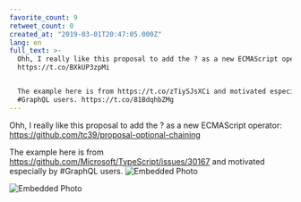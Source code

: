```yaml
---
favorite_count: 9
retweet_count: 0
created_at: "2019-03-01T20:47:05.000Z"
lang: en
full_text: >-
  Ohh, I really like this proposal to add the ? as a new ECMAScript operator:
  https://t.co/BXkUP3zpMi


  The example here is from https://t.co/zTiySJsXCi and motivated especially by
  #GraphQL users. https://t.co/81BdqhbZMg
---
```


Ohh, I really like this proposal to add the ? as a new ECMAScript operator:
<https://github.com/tc39/proposal-optional-chaining>

The example here is from <https://github.com/Microsoft/TypeScript/issues/30167>
and motivated especially by #GraphQL users.
![Embedded Photo](https://twitter-media-coderbyheart.s3.eu-north-1.amazonaws.com/1101584667961110530-D0mckEXWkAIAUEB.png)

![Embedded Photo](https://twitter-media-coderbyheart.s3.eu-north-1.amazonaws.com/1101584667961110530-D0mclByWwAI6bRz.png)
